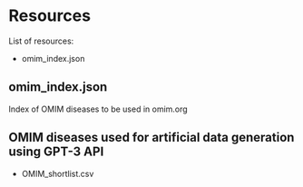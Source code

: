 # Resources

List of resources:

- omim_index.json

## omim_index.json

Index of OMIM diseases to be used in omim.org

## OMIM diseases used for artificial data generation using GPT-3 API

- OMIM_shortlist.csv

